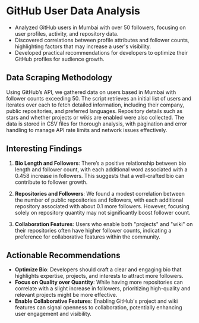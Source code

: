 # GitHub User Data Analysis

- Analyzed GitHub users in Mumbai with over 50 followers, focusing on user profiles, activity, and repository data.
- Discovered correlations between profile attributes and follower counts, highlighting factors that may increase a user's visibility.
- Developed practical recommendations for developers to optimize their GitHub profiles for audience growth.

## Data Scraping Methodology

Using GitHub’s API, we gathered data on users based in Mumbai with follower counts exceeding 50. The script retrieves an initial list of users and iterates over each to fetch detailed information, including their company, public repositories, and preferred languages. Repository details such as stars and whether projects or wikis are enabled were also collected. The data is stored in CSV files for thorough analysis, with pagination and error handling to manage API rate limits and network issues effectively.

## Interesting Findings

1. **Bio Length and Followers**: There’s a positive relationship between bio length and follower count, with each additional word associated with a 0.458 increase in followers. This suggests that a well-crafted bio can contribute to follower growth.
   
2. **Repositories and Followers**: We found a modest correlation between the number of public repositories and followers, with each additional repository associated with about 0.1 more followers. However, focusing solely on repository quantity may not significantly boost follower count.

3. **Collaboration Features**: Users who enable both "projects" and "wiki" on their repositories often have higher follower counts, indicating a preference for collaborative features within the community.

## Actionable Recommendations

- **Optimize Bio**: Developers should craft a clear and engaging bio that highlights expertise, projects, and interests to attract more followers.
- **Focus on Quality over Quantity**: While having more repositories can correlate with a slight increase in followers, prioritizing high-quality and relevant projects might be more effective.
- **Enable Collaborative Features**: Enabling GitHub's project and wiki features can signal openness to collaboration, potentially enhancing user engagement and visibility.
